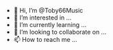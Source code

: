 - 👋 Hi, I’m @Toby66Music
- 👀 I’m interested in ...
- 🌱 I’m currently learning ...
- 💞️ I’m looking to collaborate on ...
- 📫 How to reach me ...

<!---
Toby66Music/Toby66Music is a ✨ special ✨ repository because its `README.md` (this file) appears on your GitHub profile.
You can click the Preview link to take a look at your changes.
--->
